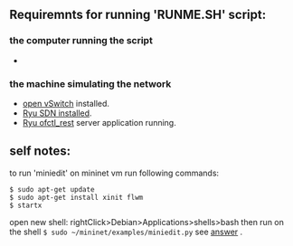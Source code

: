 
## Requiremnts for running 'RUNME.SH' script:

### the computer running the script
- 

### the machine simulating the network
- [open vSwitch](http://www.openvswitch.org/)  installed.
- [Ryu SDN installed](https://ryu.readthedocs.io/en/latest/getting_started.html).
- [Ryu ofctl_rest](https://ryu.readthedocs.io/en/latest/app/ofctl_rest.html) server application running.



## self notes:
to run 'miniedit' on mininet vm run following commands:
```
$ sudo apt-get update
$ sudo apt-get install xinit flwm
$ startx

```
open new shell: rightClick>Debian>Applications>shells>bash
then run on the shell `$ sudo ~/mininet/examples/miniedit.py`
see [answer](https://stackoverflow.com/a/58038220) .
